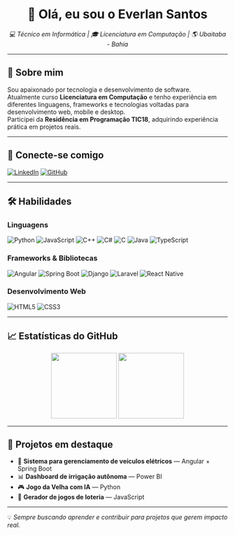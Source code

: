 <h1 align="center">👋 Olá, eu sou o Everlan Santos</h1>

<p align="center">
  <em>💻 Técnico em Informática | 🎓 Licenciatura em Computação | 🌎 Ubaitaba - Bahia</em>
</p>

---

## 🚀 Sobre mim
Sou apaixonado por tecnologia e desenvolvimento de software.  
Atualmente curso **Licenciatura em Computação** e tenho experiência em diferentes linguagens, frameworks e tecnologias voltadas para desenvolvimento web, mobile e desktop.  
Participei da **Residência em Programação TIC18**, adquirindo experiência prática em projetos reais.

---

## 🔗 Conecte-se comigo
[![LinkedIn](https://img.shields.io/badge/LinkedIn-0077B5?style=for-the-badge&logo=linkedin&logoColor=white)](https://www.linkedin.com/in/everlandev)
[![GitHub](https://img.shields.io/badge/GitHub-000?style=for-the-badge&logo=github&logoColor=white)](https://github.com/snugbX)

---

## 🛠️ Habilidades

### Linguagens
![Python](https://img.shields.io/badge/Python-3776AB?style=flat-square&logo=python&logoColor=white)
![JavaScript](https://img.shields.io/badge/JavaScript-F7DF1E?style=flat-square&logo=javascript&logoColor=black)
![C++](https://img.shields.io/badge/C++-00599C?style=flat-square&logo=cplusplus&logoColor=white)
![C#](https://img.shields.io/badge/C%23-239120?style=flat-square&logo=c-sharp&logoColor=white)
![C](https://img.shields.io/badge/C-00599C?style=flat-square&logo=c&logoColor=white)
![Java](https://img.shields.io/badge/Java-007396?style=flat-square&logo=java&logoColor=white)
![TypeScript](https://img.shields.io/badge/TypeScript-3178C6?style=flat-square&logo=typescript&logoColor=white)

### Frameworks & Bibliotecas
![Angular](https://img.shields.io/badge/Angular-DD0031?style=flat-square&logo=angular&logoColor=white)
![Spring Boot](https://img.shields.io/badge/Spring_Boot-6DB33F?style=flat-square&logo=springboot&logoColor=white)
![Django](https://img.shields.io/badge/Django-092E20?style=flat-square&logo=django&logoColor=white)
![Laravel](https://img.shields.io/badge/Laravel-FF2D20?style=flat-square&logo=laravel&logoColor=white)
![React Native](https://img.shields.io/badge/React_Native-20232A?style=flat-square&logo=react&logoColor=61DAFB)

### Desenvolvimento Web
![HTML5](https://img.shields.io/badge/HTML5-E34F26?style=flat-square&logo=html5&logoColor=white)
![CSS3](https://img.shields.io/badge/CSS3-1572B6?style=flat-square&logo=css3&logoColor=white)

---

## 📈 Estatísticas do GitHub
<div align="center">
  <img height="150em" src="https://github-readme-stats.vercel.app/api?username=EverlanSantos&show_icons=true&theme=tokyonight&hide_border=true&count_private=true"/>
  <img height="150em" src="https://github-readme-stats.vercel.app/api/top-langs/?username=EverlanSantos&layout=compact&theme=tokyonight&hide_border=true"/>
</div>

---

## 💼 Projetos em destaque
- 🚗 **Sistema para gerenciamento de veículos elétricos** — Angular + Spring Boot  
- 📊 **Dashboard de irrigação autônoma** — Power BI  
- 🎮 **Jogo da Velha com IA** — Python  
- 🎲 **Gerador de jogos de loteria** — JavaScript  

---

💡 _Sempre buscando aprender e contribuir para projetos que gerem impacto real._

